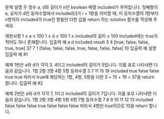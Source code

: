 문제 설명
두 정수 a, d와 길이가 n인 boolean 배열 included가 주어집니다. 첫째항이 a, 공차가 d인 등차수열에서 included[i]가 i + 1항을 의미할 때, 이 등차수열의 1항부터 n항까지 included가 true인 항들만 더한 값을 return 하는 solution 함수를 작성해 주세요.

제한사항
1 ≤ a ≤ 100
1 ≤ d ≤ 100
1 ≤ included의 길이 ≤ 100
included에는 true가 적어도 하나 존재합니다.
입출력 예
a	d	included	result
3	4	[true, false, false, true, true]	37
7	1	[false, false, false, true, false, false, false]	10
입출력 예 설명
입출력 예 #1

예제 1번은 a와 d가 각각 3, 4이고 included의 길이가 5입니다. 이를 표로 나타내면 다음과 같습니다.
1항	2항	3항	4항	5항
등차수열	3	7	11	15	19
included	true	false	false	true	true
따라서 true에 해당하는 1항, 4항, 5항을 더한 3 + 15 + 19 = 37을 return 합니다.
입출력 예 #2

예제 2번은 a와 d가 각각 7, 1이고 included의 길이가 7입니다. 이를 표로 나타내면 다음과 같습니다.
1항	2항	3항	4항	5항	6항	7항
등차수열	7	8	9	10	11	12	13
included	false	false	false	true	false	false	false
따라서 4항만 true이므로 10을 return 합니다.